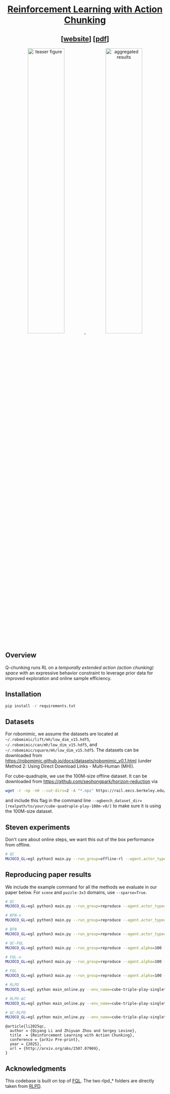 <div align="center">

# [Reinforcement Learning with Action Chunking](https://arxiv.org/abs/2507.07969)

## [[website](https://colinqiyangli.github.io/qc/)]      [[pdf](https://arxiv.org/pdf/2507.07969)]

</div>

<p align="center">
  <a href="https://colinqiyangli.github.io/qc/">
    <img alt="teaser figure" src="./assets/teaser.png" width="48%">
  </a>
  <a href="https://colinqiyangli.github.io/qc/">
    <img alt="aggregated results" src="./assets/agg.png" width="48%">
  </a>
</p>


## Overview
Q-chunking runs RL on a *temporally extended action (action chunking) space* with an expressive behavior constraint to leverage prior data for improved exploration and online sample efficiency.

## Installation
```bash
pip install -r requirements.txt
```


## Datasets
For robomimic, we assume the datasets are located at `~/.robomimic/lift/mh/low_dim_v15.hdf5`, `~/.robomimic/can/mh/low_dim_v15.hdf5`, and `~/.robomimic/square/mh/low_dim_v15.hdf5`. The datasets can be downloaded from https://robomimic.github.io/docs/datasets/robomimic_v0.1.html (under Method 2: Using Direct Download Links - Multi-Human (MH)).

For cube-quadruple, we use the 100M-size offline dataset. It can be downloaded from https://github.com/seohongpark/horizon-reduction via
```bash
wget -r -np -nH --cut-dirs=2 -A "*.npz" https://rail.eecs.berkeley.edu/datasets/ogbench/cube-quadruple-play-100m-v0/
```
and include this flag in the command line `--ogbench_dataset_dir=[realpath/to/your/cube-quadruple-play-100m-v0/]` to make sure it is using the 100M-size dataset.


## Steven experiments
Don't care about online steps, we want this out of the box performance from offline.
```bash
# QC
MUJOCO_GL=egl python3 main.py --run_group=offline-rl --agent.actor_type=best-of-n --agent.actor_num_samples=32 --env_name=cube-triple-play-singletask-task2-v0 --sparse=False --horizon_length=5 --online_steps=0
```


## Reproducing paper results

We include the example command for all the methods we evaluate in our paper below. For `scene` and `puzzle-3x3` domains, use `--sparse=True`. 

```bash
# QC
MUJOCO_GL=egl python3 main.py --run_group=reproduce --agent.actor_type=best-of-n --agent.actor_num_samples=32 --env_name=cube-triple-play-singletask-task2-v0 --sparse=False --horizon_length=5

# BFN-n
MUJOCO_GL=egl python3 main.py --run_group=reproduce --agent.actor_type=best-of-n --agent.actor_num_samples=4 --env_name=cube-triple-play-singletask-task2-v0 --sparse=False --horizon_length=5 --agent.action_chunking=False

# BFN
MUJOCO_GL=egl python3 main.py --run_group=reproduce --agent.actor_type=best-of-n --agent.actor_num_samples=4 --env_name=cube-triple-play-singletask-task2-v0 --sparse=False --horizon_length=1

# QC-FQL
MUJOCO_GL=egl python3 main.py --run_group=reproduce --agent.alpha=100 --env_name=cube-triple-play-singletask-task2-v0 --sparse=False --horizon_length=5

# FQL-n
MUJOCO_GL=egl python3 main.py --run_group=reproduce --agent.alpha=100 --env_name=cube-triple-play-singletask-task2-v0 --sparse=False --horizon_length=5 --agent.action_chunking=False

# FQL
MUJOCO_GL=egl python3 main.py --run_group=reproduce --agent.alpha=100 --env_name=cube-triple-play-singletask-task2-v0 --sparse=False --horizon_length=1

# RLPD
MUJOCO_GL=egl python main_online.py --env_name=cube-triple-play-singletask-task2-v0 --sparse=False --horizon_length=1 

# RLPD-AC
MUJOCO_GL=egl python main_online.py --env_name=cube-triple-play-singletask-task2-v0 --sparse=False --horizon_length=5

# QC-RLPD
MUJOCO_GL=egl python main_online.py --env_name=cube-triple-play-singletask-task2-v0 --sparse=False --horizon_length=5 --agent.bc_alpha=0.01
```

```
@article{li2025qc,
  author = {Qiyang Li and Zhiyuan Zhou and Sergey Levine},
  title  = {Reinforcement Learning with Action Chunking},
  conference = {arXiv Pre-print},
  year = {2025},
  url = {http://arxiv.org/abs/2507.07969},
}
```

## Acknowledgments
This codebase is built on top of [FQL](https://github.com/seohongpark/fql). The two rlpd_* folders are directly taken from [RLPD](https://github.com/ikostrikov/rlpd).
